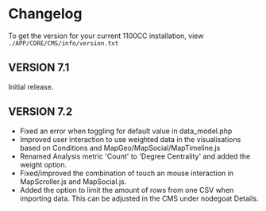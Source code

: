# Changelog

To get the version for your current 1100CC installation, view `./APP/CORE/CMS/info/version.txt`

## VERSION 7.1

Initial release.

## VERSION 7.2

* Fixed an error when toggling for default value in data_model.php
* Improved user interaction to use weighted data in the visualisations based on Conditions and MapGeo/MapSocial/MapTimeline.js
* Renamed Analysis metric 'Count' to 'Degree Centrality' and added the weight option.
* Fixed/improved the combination of touch an mouse interaction in MapScroller.js and MapSocial.js.
* Added the option to limit the amount of rows from one CSV when importing data. This can be adjusted in the CMS under nodegoat Details.
